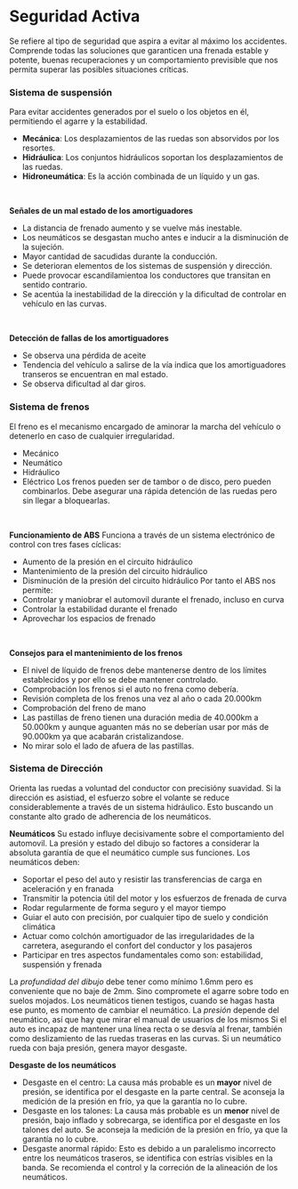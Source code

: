 # Seguridad Activa
Se refiere al tipo de seguridad que aspira a evitar al máximo los accidentes.
Comprende todas las soluciones que garanticen una frenada estable y potente, buenas recuperaciones y un comportamiento previsible que nos permita superar las posibles situaciones críticas.

### Sistema de suspensión
Para evitar accidentes generados por el suelo o los objetos en él, permitiendo el agarre y la estabilidad.
- **Mecánica**: Los desplazamientos de las ruedas son absorvidos por los resortes.
- **Hidráulica**: Los conjuntos hidráulicos soportan los desplazamientos de las ruedas.
- **Hidroneumática**: Es la acción combinada de un líquido y un gas.
<br>

**Señales de un mal estado de los amortiguadores**
- La distancia de frenado aumento y se vuelve más inestable.
- Los neumáticos se desgastan mucho antes e inducir a la disminución de la sujeción.
- Mayor cantidad de sacudidas durante la conducción.
- Se deterioran elementos de los sistemas de suspensión y dirección.
- Puede provocar escandilamientoa los conductores que transitan en sentido contrario.
- Se acentúa la inestabilidad de la dirección y la dificultad de controlar en vehículo en las curvas.
<br>

**Detección de fallas de los amortiguadores**
- Se observa una pérdida de aceite
- Tendencia del vehículo a salirse de la vía indica que los amortiguadores transeros se encuentran en mal estado.
- Se observa dificultad al dar giros.

### Sistema de frenos
El freno es el mecanismo encargado de aminorar la marcha del vehículo o detenerlo en caso de cualquier irregularidad.
- Mecánico
- Neumático
- Hidráulico
- Eléctrico
Los frenos pueden ser de tambor o de disco, pero pueden combinarlos. Debe asegurar una rápida detención de las ruedas pero sin llegar a bloquearlas.
<br>

**Funcionamiento de ABS**
Funciona a través de un sistema electrónico de control con tres fases cíclicas:
- Aumento de la presión en el circuito hidráulico
- Mantenimiento de la presión del circuito hidráulico
- Disminución de la presión del circuito hidráulico
Por tanto el ABS nos permite:
- Controlar y maniobrar el automovil durante el frenado, incluso en curva
- Controlar la estabilidad durante el frenado
- Aprovechar los espacios de frenado
<br>

**Consejos para el mantenimiento de los frenos**
- El nivel de líquido de frenos debe mantenerse dentro de los límites establecidos y por ello se debe mantener controlado.
- Comprobación los frenos si el auto no frena como debería.
- Revisión completa de los frenos una vez al año o cada 20.000km
- Comprobación del freno de mano
- Las pastillas de freno tienen una duración media de 40.000km a 50.000km y aunque aguanten más no se deberían usar por más de 90.000km ya que acabarán cristalizandose.
- No mirar solo el lado de afuera de las pastillas.

### Sistema de Dirección
Orienta las ruedas a voluntad del conductor con precisióny suavidad.
Si la dirección es asistiad, el esfuerzo sobre el volante se reduce considerablemente a través de un sistema hidráulico.
Esto buscando un constante alto grado de adherencia de los neumáticos.
<br>

**Neumáticos**
Su estado influye decisivamente sobre el comportamiento del automovil. La presión y estado del dibujo so factores a considerar la absoluta garantía de que el neumático cumple sus funciones.
Los neumáticos deben:
- Soportar el peso del auto y resistir las transferencias de carga en aceleración y en franada
- Transmitir la potencia útil del motor y los esfuerzos de frenada de curva
- Rodar regularmente de forma seguro y el mayor tiempo
- Guiar el auto con precisión, por cualquier tipo de suelo y condición climática
- Actuar como colchón amortiguador de las irregularidades de la carretera, asegurando el confort del conductor y los pasajeros
- Participar en tres aspectos fundamentales como son: estabilidad, suspensión y frenada

La _profundidad del dibujo_ debe tener como mínimo 1.6mm pero es conveniente que no baje de 2mm. Sino compromete el agarre sobre todo en suelos mojados.
Los neumáticos tienen testigos, cuando se hagas hasta ese punto, es momento de cambiar el neumático.
La _presión_ depende del neumático, así que hay que mirar el manual de usuarios de los mismos
Si el auto es incapaz de mantener una línea recta o se desvía al frenar, también como deslizamiento de las ruedas traseras en las curvas.
Si un neumático rueda con baja presión, genera mayor desgaste.
<br>

**Desgaste de los neumáticos**
- Desgaste en el centro: La causa más probable es un **mayor** nivel de presión, se identifica por el desgaste en la parte central. Se aconseja la medición de la presión en frío, ya que la garantía no lo cubre.
- Desgaste en los talones: La causa más probable es un **menor** nivel de presión, bajo inflado y sobrecarga, se identifica por el desgaste en los talones del auto. Se aconseja la medición de la presión en frío, ya que la garantía no lo cubre.
- Desgaste anormal rápido: Esto es debido a un paralelismo incorrecto entre los neumáticos traseros, se identifica con estrías visibles en la banda. Se recomienda el control y la correción de la alineación de los neumáticos.

